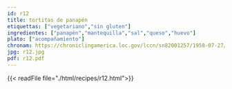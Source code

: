 ```yaml
---
id: r12
title: tortitas de panapén
etiquettas: ["vegetariano","sin gluten"]
ingredientes: ["panapén","mantequilla","sal","queso","huevo"]
plato: ["acompañamiento"]
chronam: https://chroniclingamerica.loc.gov/lccn/sn82001257/1958-07-27/ed-1/seq-5/
jpg: r12.jpg
pdf: r12.pdf
---
```


{{< readFile file="./html/recipes/r12.html">}}